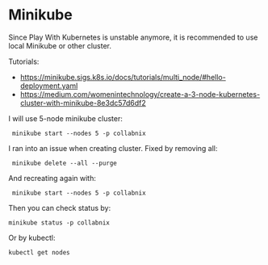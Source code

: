 # Minikube

Since Play With Kubernetes is unstable anymore, it is recommended to use local Minikube or other cluster.

Tutorials:

- https://minikube.sigs.k8s.io/docs/tutorials/multi_node/#hello-deployment.yaml
- https://medium.com/womenintechnology/create-a-3-node-kubernetes-cluster-with-minikube-8e3dc57d6df2

I will use 5-node minikube cluster:

` minikube start --nodes 5 -p collabnix`

I ran into an issue when creating cluster. Fixed by removing all:

` minikube delete --all --purge`

And recreating again with:

` minikube start --nodes 5 -p collabnix`

Then you can check status by:

`minikube status -p collabnix`

Or by kubectl:

`kubectl get nodes`
